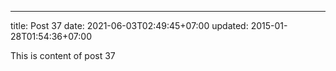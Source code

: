 ---
title: Post 37
date: 2021-06-03T02:49:45+07:00
updated: 2015-01-28T01:54:36+07:00

This is content of post 37
